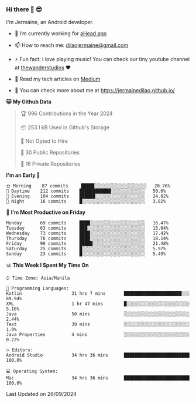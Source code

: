 ### Hi there 👋 😎
I'm Jermaine, an Android developer.

- 🔭 I’m currently working for [aHead app](https://www.ahead-app.com/)

- 📫 How to reach me: dilaojermaine@gmail.com

- ⚡ Fun fact: I love playing music! You can check our tiny youtube channel at [thewanderstudios](https://www.youtube.com/thewanderstudios) ♥️

- 📖 Read my tech articles on [Medium](https://jermainedilao.medium.com/)

- 👀 You can check more about me at https://jermainedilao.github.io/

<!--
**jermainedilao/jermainedilao** is a ✨ _special_ ✨ repository because its `README.md` (this file) appears on your GitHub profile.

Here are some ideas to get you started:

- 🔭 I’m currently working on ...
- 🌱 I’m currently learning ...
- 👯 I’m looking to collaborate on ...
- 🤔 I’m looking for help with ...
- 💬 Ask me about ...
- 📫 How to reach me: ...
- 😄 Pronouns: ...
- ⚡ Fun fact: ...
-->

<!--START_SECTION:waka-->
**🐱 My Github Data** 

> 🏆 996 Contributions in the Year 2024
 > 
> 📦 253.1 kB Used in Github's Storage 
 > 
> 🚫 Not Opted to Hire
 > 
> 📜 30 Public Repositories 
 > 
> 🔑 16 Private Repositories  
 > 
**I'm an Early 🐤** 

```text
🌞 Morning    87 commits     █████░░░░░░░░░░░░░░░░░░░░   20.76% 
🌆 Daytime    212 commits    ████████████░░░░░░░░░░░░░   50.6% 
🌃 Evening    104 commits    ██████░░░░░░░░░░░░░░░░░░░   24.82% 
🌙 Night      16 commits     █░░░░░░░░░░░░░░░░░░░░░░░░   3.82%

```
📅 **I'm Most Productive on Friday** 

```text
Monday       69 commits     ████░░░░░░░░░░░░░░░░░░░░░   16.47% 
Tuesday      63 commits     ███░░░░░░░░░░░░░░░░░░░░░░   15.04% 
Wednesday    73 commits     ████░░░░░░░░░░░░░░░░░░░░░   17.42% 
Thursday     76 commits     ████░░░░░░░░░░░░░░░░░░░░░   18.14% 
Friday       90 commits     █████░░░░░░░░░░░░░░░░░░░░   21.48% 
Saturday     25 commits     █░░░░░░░░░░░░░░░░░░░░░░░░   5.97% 
Sunday       23 commits     █░░░░░░░░░░░░░░░░░░░░░░░░   5.49%

```


📊 **This Week I Spent My Time On** 

```text
⌚︎ Time Zone: Asia/Manila

💬 Programming Languages: 
Kotlin                   31 hrs 7 mins       ██████████████████████░░░   89.94% 
XML                      1 hr 47 mins        █░░░░░░░░░░░░░░░░░░░░░░░░   5.16% 
Java                     50 mins             ░░░░░░░░░░░░░░░░░░░░░░░░░   2.44% 
Text                     39 mins             ░░░░░░░░░░░░░░░░░░░░░░░░░   1.9% 
Java Properties          4 mins              ░░░░░░░░░░░░░░░░░░░░░░░░░   0.22%

🔥 Editors: 
Android Studio           34 hrs 36 mins      █████████████████████████   100.0%

💻 Operating System: 
Mac                      34 hrs 36 mins      █████████████████████████   100.0%

```


 Last Updated on 26/09/2024
<!--END_SECTION:waka-->
